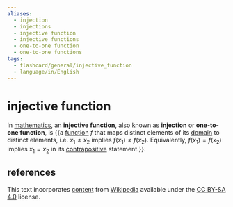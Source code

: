 ```yaml
---
aliases:
  - injection
  - injections
  - injective function
  - injective functions
  - one-to-one function
  - one-to-one functions
tags:
  - flashcard/general/injective_function
  - language/in/English
---
```


# injective function

In [mathematics](mathematics.md), an __injective function__, also known as __injection__ or __one-to-one function__, is {{a [function](function.md) $f$ that maps distinct elements of its [domain](domain%20of%20a%20function.md) to distinct elements, i.e. $x_1 \ne x_2$ implies $f(x_1) \ne f(x_2)$. Equivalently, $f(x_1) = f(x_2)$ implies $x_1 = x_2$ in its [contrapositive](contraposition.md) statement.}}. <!--SR:!2025-01-06,266,290-->

## references

This text incorporates [content](https://en.wikipedia.org/wiki/injective_function) from [Wikipedia](Wikipedia.md) available under the [CC BY-SA 4.0](https://creativecommons.org/licenses/by-sa/4.0/) license.
